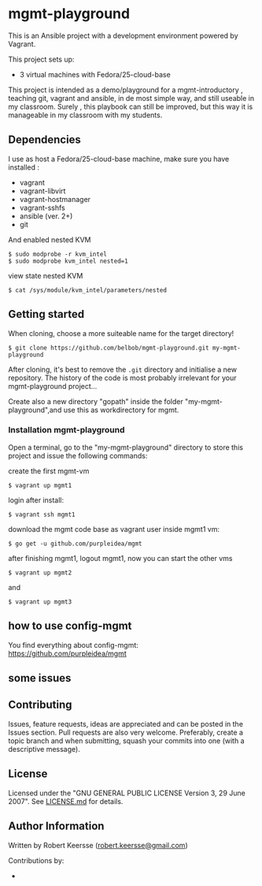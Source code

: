 # mgmt-playground
This is an Ansible project with a development environment powered by Vagrant.

This project sets up:

* 3 virtual machines with Fedora/25-cloud-base

This project is intended as a demo/playground for a mgmt-introductory , teaching git, vagrant and ansible, in de most simple way, and still useable in my classroom. Surely , this playbook can still be improved, but this way it is manageable in my classroom with my students.

## Dependencies

I use as host a Fedora/25-cloud-base machine, make sure you have installed :

- vagrant
- vagrant-libvirt
- vagrant-hostmanager
- vagrant-sshfs
- ansible (ver. 2+)
- git

And enabled nested KVM

```ShellSession
$ sudo modprobe -r kvm_intel
$ sudo modprobe kvm_intel nested=1
```
view state nested KVM

```ShellSession
$ cat /sys/module/kvm_intel/parameters/nested
```

## Getting started

When cloning, choose a more suiteable  name for the target directory!

```ShellSession
$ git clone https://github.com/belbob/mgmt-playground.git my-mgmt-playground
```
After cloning, it's best to remove the `.git` directory and initialise a new repository. The history of the code is most probably irrelevant for your mgmt-playground project...

Create also a new directory "gopath" inside the folder "my-mgmt-playground",and use this as workdirectory for mgmt.

### Installation mgmt-playground

Open a terminal, go to the "my-mgmt-playground" directory to store this project and issue the following commands:

create the first mgmt-vm

```ShellSession
$ vagrant up mgmt1
```
login after install:
```ShellSession
$ vagrant ssh mgmt1
```
download the mgmt code base as vagrant user inside mgmt1 vm:
```ShellSession
$ go get -u github.com/purpleidea/mgmt
```
after finishing mgmt1, logout mgmt1, now you can start the other vms

```ShellSession
$ vagrant up mgmt2
```
and
```ShellSession
$ vagrant up mgmt3
```

## how to use config-mgmt

You find everything about config-mgmt:
https://github.com/purpleidea/mgmt

## some issues


## Contributing

Issues, feature requests, ideas are appreciated and can be posted in the Issues section. Pull requests are also very welcome. Preferably, create a topic branch and when submitting, squash your commits into one (with a descriptive message).

## License

Licensed under the "GNU GENERAL PUBLIC LICENSE Version 3, 29 June 2007". See [LICENSE.md](/License.md) for details.

## Author Information

Written by Robert Keersse (robert.keersse@gmail.com)

Contributions by:

-
